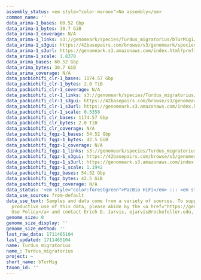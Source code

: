 ```yaml
---
assembly_status: <em style="color:maroon">No assembly</em>
common_name: ''
data_arima-1_bases: 60.52 Gbp
data_arima-1_bytes: 30.7 GiB
data_arima-1_coverage: N/A
data_arima-1_links: s3://genomeark/species/Turdus_migratorius/bTurMig1/genomic_data/arima/<br>
data_arima-1_s3gui: https://42basepairs.com/browse/s3/genomeark/species/Turdus_migratorius/bTurMig1/genomic_data/arima/
data_arima-1_s3url: https://genomeark.s3.amazonaws.com/index.html?prefix=species/Turdus_migratorius/bTurMig1/genomic_data/arima/
data_arima-1_scale: 1.8378
data_arima_bases: 60.52 Gbp
data_arima_bytes: 30.7 GiB
data_arima_coverage: N/A
data_pacbiohifi_clr-1_bases: 1174.57 Gbp
data_pacbiohifi_clr-1_bytes: 2.0 TiB
data_pacbiohifi_clr-1_coverage: N/A
data_pacbiohifi_clr-1_links: s3://genomeark/species/Turdus_migratorius/bTurMig1/genomic_data/pacbio_hifi/<br>
data_pacbiohifi_clr-1_s3gui: https://42basepairs.com/browse/s3/genomeark/species/Turdus_migratorius/bTurMig1/genomic_data/pacbio_hifi/
data_pacbiohifi_clr-1_s3url: https://genomeark.s3.amazonaws.com/index.html?prefix=species/Turdus_migratorius/bTurMig1/genomic_data/pacbio_hifi/
data_pacbiohifi_clr-1_scale: 0.5358
data_pacbiohifi_clr_bases: 1174.57 Gbp
data_pacbiohifi_clr_bytes: 2.0 TiB
data_pacbiohifi_clr_coverage: N/A
data_pacbiohifi_fqgz-1_bases: 54.52 Gbp
data_pacbiohifi_fqgz-1_bytes: 42.5 GiB
data_pacbiohifi_fqgz-1_coverage: N/A
data_pacbiohifi_fqgz-1_links: s3://genomeark/species/Turdus_migratorius/bTurMig1/genomic_data/pacbio_hifi/<br>
data_pacbiohifi_fqgz-1_s3gui: https://42basepairs.com/browse/s3/genomeark/species/Turdus_migratorius/bTurMig1/genomic_data/pacbio_hifi/
data_pacbiohifi_fqgz-1_s3url: https://genomeark.s3.amazonaws.com/index.html?prefix=species/Turdus_migratorius/bTurMig1/genomic_data/pacbio_hifi/
data_pacbiohifi_fqgz-1_scale: 1.1942
data_pacbiohifi_fqgz_bases: 54.52 Gbp
data_pacbiohifi_fqgz_bytes: 42.5 GiB
data_pacbiohifi_fqgz_coverage: N/A
data_status: '<em style="color:forestgreen">PacBio HiFi</em> ::: <em style="color:forestgreen">Arima</em>'
data_use_source: from-default
data_use_text: Samples and data come from a variety of sources. To support fair and
  productive use of this data, please abide by the <a href="https://genome10k.soe.ucsc.edu/data-use-policies/">Data
  Use Policy</a> and contact Erich D. Jarvis, ejarvis@rockefeller.edu, with any questions.
genome_size: 0
genome_size_display: ''
genome_size_method: ''
last_raw_data: 1711465104
last_updated: 1711465104
name: Turdus migratorius
name_: Turdus_migratorius
project: ~
short_name: bTurMig
taxon_id: ''
---
```

